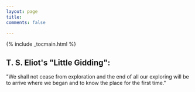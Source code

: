 ```yaml
---
layout: page
title: 
comments: false

---
```


{% include _tocmain.html %}



## T. S. Eliot's "Little Gidding":


"We shall not cease from exploration and the end of all our exploring will be to arrive where we began and to know the place for the first time."


